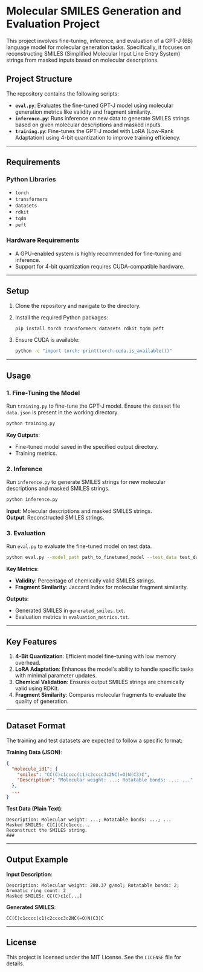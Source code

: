 # Molecular SMILES Generation and Evaluation Project

This project involves fine-tuning, inference, and evaluation of a GPT-J (6B) language model for molecular generation tasks. Specifically, it focuses on reconstructing SMILES (Simplified Molecular Input Line Entry System) strings from masked inputs based on molecular descriptions. 

## Project Structure

The repository contains the following scripts:
- **`eval.py`**: Evaluates the fine-tuned GPT-J model using molecular generation metrics like validity and fragment similarity.
- **`inference.py`**: Runs inference on new data to generate SMILES strings based on given molecular descriptions and masked inputs.
- **`training.py`**: Fine-tunes the GPT-J model with LoRA (Low-Rank Adaptation) using 4-bit quantization to improve training efficiency.

---

## Requirements

### Python Libraries
- `torch`
- `transformers`
- `datasets`
- `rdkit`
- `tqdm`
- `peft`

### Hardware Requirements
- A GPU-enabled system is highly recommended for fine-tuning and inference.
- Support for 4-bit quantization requires CUDA-compatible hardware.

---

## Setup

1. Clone the repository and navigate to the directory.
2. Install the required Python packages:
   ```bash
   pip install torch transformers datasets rdkit tqdm peft
   ```

3. Ensure CUDA is available:
   ```bash
   python -c "import torch; print(torch.cuda.is_available())"
   ```

---

## Usage

### 1. **Fine-Tuning the Model**
Run `training.py` to fine-tune the GPT-J model. Ensure the dataset file `data.json` is present in the working directory.
```bash
python training.py
```

**Key Outputs**:
- Fine-tuned model saved in the specified output directory.
- Training metrics.

### 2. **Inference**
Run `inference.py` to generate SMILES strings for new molecular descriptions and masked SMILES strings.
```bash
python inference.py
```

**Input**: Molecular descriptions and masked SMILES strings.  
**Output**: Reconstructed SMILES strings.

### 3. **Evaluation**
Run `eval.py` to evaluate the fine-tuned model on test data.
```bash
python eval.py --model_path path_to_finetuned_model --test_data test_data_file.txt --output_path generated_smiles.txt
```

**Key Metrics**:
- **Validity**: Percentage of chemically valid SMILES strings.
- **Fragment Similarity**: Jaccard Index for molecular fragment similarity.

**Outputs**:
- Generated SMILES in `generated_smiles.txt`.
- Evaluation metrics in `evaluation_metrics.txt`.

---

## Key Features

1. **4-Bit Quantization**: Efficient model fine-tuning with low memory overhead.
2. **LoRA Adaptation**: Enhances the model's ability to handle specific tasks with minimal parameter updates.
3. **Chemical Validation**: Ensures output SMILES strings are chemically valid using RDKit.
4. **Fragment Similarity**: Compares molecular fragments to evaluate the quality of generation.

---

## Dataset Format

The training and test datasets are expected to follow a specific format:

**Training Data (JSON)**:
```json
{
  "molecule_id1": {
    "smiles": "CC(C)c1cccc(c1)c2cccc3c2NC(=O)N(C3)C",
    "Description": "Molecular weight: ...; Rotatable bonds: ...; ..."
  },
  ...
}
```

**Test Data (Plain Text)**:
```
Description: Molecular weight: ...; Rotatable bonds: ...; ...
Masked SMILES: C[C](C)c1cccc...
Reconstruct the SMILES string.
###
```

---

## Output Example

**Input Description**:
```
Description: Molecular weight: 280.37 g/mol; Rotatable bonds: 2; Aromatic ring count: 2
Masked SMILES: CC(C)c1c[...]
```

**Generated SMILES**:
```
CC(C)c1cccc(c1)c2cccc3c2NC(=O)N(C3)C
```

---


## License
This project is licensed under the MIT License. See the `LICENSE` file for details.
